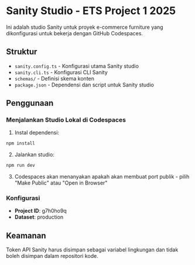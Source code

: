 # Sanity Studio - ETS Project 1 2025

Ini adalah studio Sanity untuk proyek e-commerce furniture yang dikonfigurasi untuk bekerja dengan GitHub Codespaces.

## Struktur

- `sanity.config.ts` - Konfigurasi utama Sanity studio
- `sanity.cli.ts` - Konfigurasi CLI Sanity
- `schemas/` - Definisi skema konten
- `package.json` - Dependensi dan script untuk Sanity studio

## Penggunaan

### Menjalankan Studio Lokal di Codespaces

1. Instal dependensi:
```bash
npm install
```

2. Jalankan studio:
```bash
npm run dev
```

3. Codespaces akan menanyakan apakah akan membuat port publik - pilih "Make Public" atau "Open in Browser"

### Konfigurasi

- **Project ID**: g7h0ho9q
- **Dataset**: production

## Keamanan

Token API Sanity harus disimpan sebagai variabel lingkungan dan tidak boleh disimpan dalam repositori kode.